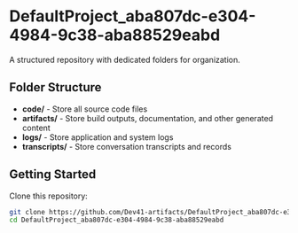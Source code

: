 # DefaultProject_aba807dc-e304-4984-9c38-aba88529eabd
A structured repository with dedicated folders for organization.

## Folder Structure

- **code/** - Store all source code files
- **artifacts/** - Store build outputs, documentation, and other generated content
- **logs/** - Store application and system logs
- **transcripts/** - Store conversation transcripts and records

## Getting Started

Clone this repository:
```bash
git clone https://github.com/Dev41-artifacts/DefaultProject_aba807dc-e304-4984-9c38-aba88529eabd
cd DefaultProject_aba807dc-e304-4984-9c38-aba88529eabd
```
